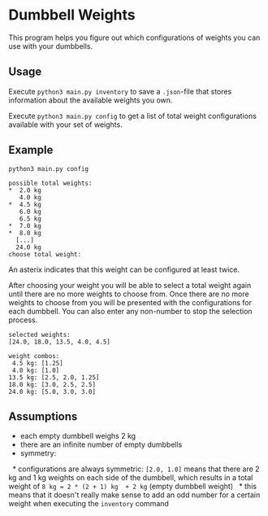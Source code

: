 # Dumbbell Weights

This program helps you figure out which configurations of weights you can use with your dumbbells.

## Usage
Execute `python3 main.py inventory` to save a `.json`-file that stores information about the available weights you own.

Execute `python3 main.py config` to get a list of total weight configurations available with your set of weights.

## Example
```
python3 main.py config

possible total weights:
*  2.0 kg
   4.0 kg
*  4.5 kg
   6.0 kg
   6.5 kg
*  7.0 kg
*  8.0 kg
  [...]
  24.0 kg
choose total weight:
```

An asterix indicates that this weight can be configured at least twice.

After choosing your weight you will be able to select a total weight again until there are no more weights to choose from. 
Once there are no more weights to choose from you will be presented with the configurations for each dumbbell. 
You can also enter any non-number to stop the selection process.

```
selected weights:
[24.0, 18.0, 13.5, 4.0, 4.5]

weight combos:
 4.5 kg: [1.25]
 4.0 kg: [1.0]
13.5 kg: [2.5, 2.0, 1.25]
18.0 kg: [3.0, 2.5, 2.5]
24.0 kg: [5.0, 3.0, 3.0]
```

## Assumptions
* each empty dumbbell weighs 2 kg
* there are an infinite number of empty dumbbells
* symmetry:

   * configurations are always symmetric: `[2.0, 1.0]` means that there are 2 kg and 1 kg weights on each side of the dumbbell, which results in a total weight of `8 kg = 2 * (2 + 1) kg  + 2 kg` (empty dumbbell weight)
   * this means that it doesn't really make sense to add an odd number for a certain weight when executing the `inventory` command
